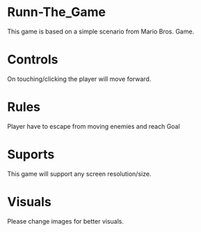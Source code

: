 # Runn-The_Game
This game is based on a simple scenario from Mario Bros. Game.
# Controls
On touching/clicking the player will move forward.
# Rules
Player have to escape from moving enemies and reach Goal
# Suports
This game will support any screen resolution/size.
# Visuals
Please change images for better visuals.
